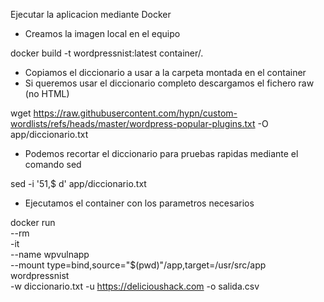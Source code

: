 Ejecutar la aplicacion mediante Docker

* Creamos la imagen local en el equipo

docker build -t wordpressnist:latest container/.

* Copiamos el diccionario a usar a la carpeta montada en el container
* Si queremos usar el diccionario completo descargamos el fichero raw (no HTML)

wget https://raw.githubusercontent.com/hypn/custom-wordlists/refs/heads/master/wordpress-popular-plugins.txt -O app/diccionario.txt

* Podemos recortar el diccionario para pruebas rapidas mediante el comando sed

sed -i '51,$ d' app/diccionario.txt

* Ejecutamos el container con los parametros necesarios

docker run \
 --rm \
 -it \
 --name wpvulnapp \
 --mount type=bind,source="$(pwd)"/app,target=/usr/src/app \
 wordpressnist \
 -w diccionario.txt -u https://delicioushack.com -o salida.csv
